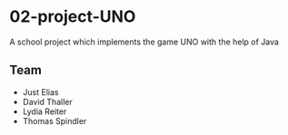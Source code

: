 # 02-project-UNO

A school project which implements the game UNO with the help of Java

## Team

* Just Elias
* David Thaller
* Lydia Reiter
* Thomas Spindler

